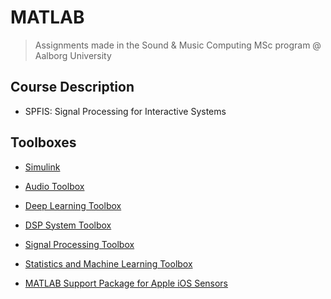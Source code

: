# MATLAB
> Assignments made in the Sound & Music Computing MSc program @ Aalborg University

## Course Description
- SPFIS: Signal Processing for Interactive Systems

## Toolboxes
- [Simulink]([https://www.example.com](https://se.mathworks.com/help/simulink/index.html?searchHighlight=simulink&s_tid=srchtitle_simulink_1))

- [Audio Toolbox]([https://www.example.com](https://se.mathworks.com/help/audio/index.html?searchHighlight=audio%20toolbox&s_tid=srchtitle_audio%2520toolbox_1))

- [Deep Learning Toolbox]([https://www.example.com](https://se.mathworks.com/help/deeplearning/index.html?searchHighlight=audio%20toolbox&s_tid=srchtitle_audio%2520toolbox_3))

- [DSP System Toolbox]([https://www.example.com](https://se.mathworks.com/help/dsp/index.html?searchHighlight=audio%20toolbox&s_tid=srchtitle_audio%2520toolbox_4))

- [Signal Processing Toolbox]([https://www.example.com](https://se.mathworks.com/help/signal/index.html?searchHighlight=signal%20processing%20toolbox&s_tid=srchtitle_signal%20processing%20toolbox_1))

- [Statistics and Machine Learning Toolbox]([https://www.example.com](https://se.mathworks.com/help/stats/index.html?searchHighlight=Statistics%20and%20machine%20learning%20toolbox&s_tid=srchtitle_Statistics%20and%20machine%20learning%20toolbox_1))

- [MATLAB Support Package for Apple iOS Sensors]([https://www.example.com](https://se.mathworks.com/matlabcentral/fileexchange/51235-matlab-support-package-for-apple-ios-sensors?s_tid=srchtitle_MATLAB%20support%20package%20for%20apple%20ios%20sensors_1))
